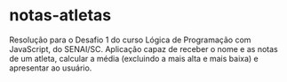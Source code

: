 # notas-atletas
Resolução para o Desafio 1 do curso Lógica de Programação com JavaScript, do SENAI/SC.
Aplicação capaz de receber o nome e as notas de um atleta, calcular a média (excluindo a mais alta e mais baixa) e apresentar ao usuário.
